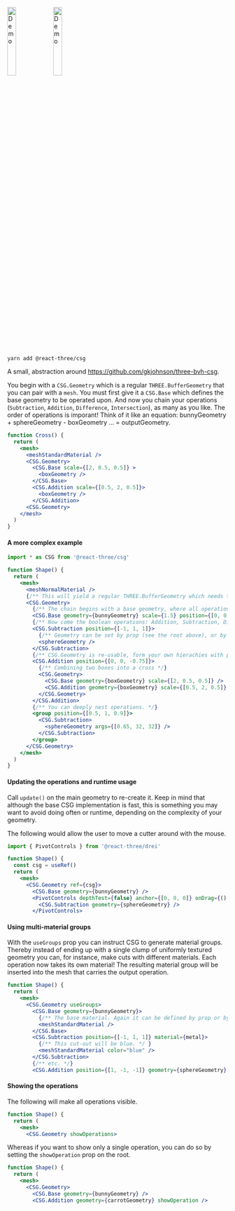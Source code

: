 <p>
  <a href="https://codesandbox.io/s/mlgzsc"><img width="20%" src="https://codesandbox.io/api/v1/sandboxes/mlgzsc/screenshot.png" alt="Demo"/></a>
  <a href="https://codesandbox.io/s/y52tmt"><img width="20%" src="https://codesandbox.io/api/v1/sandboxes/y52tmt/screenshot.png" alt="Demo"/></a>
</p>

```shell
yarn add @react-three/csg
```

A small, abstraction around https://github.com/gkjohnson/three-bvh-csg.

You begin with a `CSG.Geometry` which is a regular `THREE.BufferGeometry` that you can pair with a `mesh`. You must first give it a `CSG.Base` which defines the base geometry to be operated upon. And now you chain your operations (`Subtraction`, `Addition`, `Difference`, `Intersection`), as many as you like. The order of operations is imporant! Think of it like an equation: bunnyGeometry + sphereGeometry - boxGeometry ... = outputGeometry.

```jsx
function Cross() {
  return (
    <mesh>
      <meshStandardMaterial />
      <CSG.Geometry>
        <CSG.Base scale={[2, 0.5, 0.5]} >
          <boxGeometry />
        </CSG.Base>
        <CSG.Addition scale={[0.5, 2, 0.5]}>
          <boxGeometry />
        </CSG.Addition>
      <CSG.Geometry>
    </mesh>
  )
}
```

#### A more complex example

```jsx
import * as CSG from '@react-three/csg'

function Shape() {
  return (
    <mesh>
      <meshNormalMaterial />
      {/** This will yield a regular THREE.BufferGeometry which needs to be paired with a mesh. */}
      <CSG.Geometry>
        {/** The chain begins with a base geometry, where all operations are carried out on. */}
        <CSG.Base geometry={bunnyGeometry} scale={1.5} position={[0, 0.5, 0]} />
        {/** Now come the boolean operations: Addition, Subtraction, Difference and Intersection. */}
        <CSG.Subtraction position={[-1, 1, 1]}>
          {/** Geometry can be set by prop (see the root above), or by child, just like any regular <mesh>. */}
          <sphereGeometry />
        </CSG.Subtraction>
        {/** CSG.Geometry is re-usable, form your own hierachies with previously created CSG geometries. */}
        <CSG.Addition position={[0, 0, -0.75]}>
          {/** Combining two boxes into a cross */}
          <CSG.Geometry>
            <CSG.Base geometry={boxGeometry} scale={[2, 0.5, 0.5]} />
            <CSG.Addition geometry={boxGeometry} scale={[0.5, 2, 0.5]} />
          </CSG.Geometry>
        </CSG.Addition>
        {/** You can deeply nest operations. */}
        <group position={[0.5, 1, 0.9]}>
          <CSG.Subtraction>
            <sphereGeometry args={[0.65, 32, 32]} />
          </CSG.Subtraction>
        </group>
      </CSG.Geometry>
    </mesh>
  )
}
```

#### Updating the operations and runtime usage

Call `update()` on the main geometry to re-create it. Keep in mind that although the base CSG implementation is fast, this is something you may want to avoid doing often or runtime, depending on the complexity of your geometry.

The following would allow the user to move a cutter around with the mouse.

```jsx
import { PivotControls } from '@react-three/drei'

function Shape() {
  const csg = useRef()
  return (
    <mesh>
      <CSG.Geometry ref={csg}>
        <CSG.Base geometry={bunnyGeometry} />
        <PivotControls depthTest={false} anchor={[0, 0, 0]} onDrag={() => csg.current.update()}>
          <CSG.Subtraction geometry={sphereGeometry} />
        </PivotControls>
```

#### Using multi-material groups

With the `useGroups` prop you can instruct CSG to generate material groups. Thereby instead of ending up with a single clump of uniformly textured geometry you can, for instance, make cuts with different materials. Each operation now takes its own material! The resulting material group will be inserted into the mesh that carries the output operation.

```jsx
function Shape() {
  return (
    <mesh>
      <CSG.Geometry useGroups>
        <CSG.Base geometry={bunnyGeometry}>
          {/** The base material. Again it can be defined by prop or by child. */}
          <meshStandardMaterial />
        </CSG.Base>
        <CSG.Subtraction position={[-1, 1, 1]} material={metal}>
          {/** This cut-out will be blue. */ }
          <meshStandardMaterial color="blue" />
        </CSG.Subtraction>
        {/** etc. */}
        <CSG.Addition position={[1, -1, -1]} geometry={sphereGeometry} material={stone}>
```

#### Showing the operations

The following will make all operations visible.

```jsx
function Shape() {
  return (
    <mesh>
      <CSG.Geometry showOperations>
```

Whereas if you want to show only a single operation, you can do so by setting the `showOperation` prop on the root.

```jsx
function Shape() {
  return (
    <mesh>
      <CSG.Geometry>
        <CSG.Base geometry={bunnyGeometry} />
        <CSG.Addition geometry={carrotGeometry} showOperation />
```
